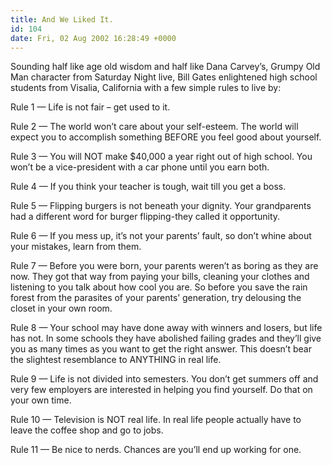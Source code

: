 ```yaml
---
title: And We Liked It.
id: 104
date: Fri, 02 Aug 2002 16:28:49 +0000
---
```


Sounding half like age old wisdom and half like Dana Carvey’s, Grumpy Old Man character from Saturday Night live, Bill Gates enlightened high school students from Visalia, California with a few simple rules to live by:  

Rule 1 — Life is not fair – get used to it.  

Rule 2 — The world won’t care about your self-esteem. The world will expect you to accomplish something BEFORE you feel good about yourself.  

Rule 3 — You will NOT make $40,000 a year right out of high school. You won’t be a vice-president with a car phone until you earn both.  

Rule 4 — If you think your teacher is tough, wait till you get a boss.  

Rule 5 — Flipping burgers is not beneath your dignity. Your grandparents had a different word for burger flipping-they called it opportunity.  

Rule 6 — If you mess up, it’s not your parents’ fault, so don’t whine about your mistakes, learn from them.  

Rule 7 — Before you were born, your parents weren’t as boring as they are now. They got that way from paying your bills, cleaning your clothes and listening to you talk about how cool you are. So before you save the rain forest from the parasites of your parents’ generation, try delousing the closet in your own room.  

Rule 8 — Your school may have done away with winners and losers, but life has not. In some schools they have abolished failing grades and they’ll give you as many times as you want to get the right answer. This doesn’t bear the slightest resemblance to ANYTHING in real life.  

Rule 9 — Life is not divided into semesters. You don’t get summers off and very few employers are interested in helping you find yourself. Do that on your own time.  

Rule 10 — Television is NOT real life. In real life people actually have to leave the coffee shop and go to jobs.  

Rule 11 — Be nice to nerds. Chances are you’ll end up working for one.





